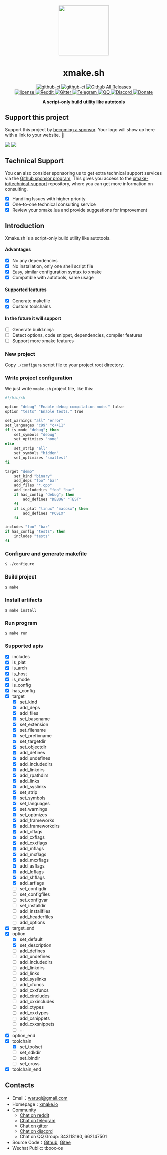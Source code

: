 <div align="center">
  <a href="https://xmake.io">
    <img width="160" heigth="160" src="https://tboox.org/static/img/xmake/logo256c.png">
  </a>

  <h1>xmake.sh</h1>

  <div>
    <a href="https://github.com/xmake-io/xmake.sh/actions?query=workflow%3ALinux">
      <img src="https://img.shields.io/github/workflow/status/xmake-io/xmake.sh/Linux/master.svg?style=flat-square&logo=linux" alt="github-ci" />
    </a>
    <a href="https://github.com/xmake-io/xmake.sh/actions?query=workflow%3AmacOS">
      <img src="https://img.shields.io/github/workflow/status/xmake-io/xmake.sh/macOS/master.svg?style=flat-square&logo=apple" alt="github-ci" />
    </a>
    <a href="https://github.com/xmake-io/xmake.sh/releases">
      <img src="https://img.shields.io/github/release/xmake-io/xmake.sh.svg?style=flat-square" alt="Github All Releases" />
    </a>
  </div>
  <div>
    <a href="https://github.com/xmake-io/xmake.sh/blob/master/LICENSE.md">
      <img src="https://img.shields.io/github/license/xmake-io/xmake.sh.svg?colorB=f48041&style=flat-square" alt="license" />
    </a>
    <a href="https://www.reddit.com/r/xmake/">
      <img src="https://img.shields.io/badge/chat-on%20reddit-ff3f34.svg?style=flat-square" alt="Reddit" />
    </a>
    <a href="https://gitter.im/xmake-io/xmake?utm_source=badge&utm_medium=badge&utm_campaign=pr-badge&utm_content=badge">
      <img src="https://img.shields.io/gitter/room/xmake-io/xmake.svg?style=flat-square&colorB=96c312" alt="Gitter" />
    </a>
    <a href="https://t.me/tbooxorg">
      <img src="https://img.shields.io/badge/chat-on%20telegram-blue.svg?style=flat-square" alt="Telegram" />
    </a>
    <a href="https://jq.qq.com/?_wv=1027&k=5hpwWFv">
      <img src="https://img.shields.io/badge/chat-on%20QQ-ff69b4.svg?style=flat-square" alt="QQ" />
    </a>
    <a href="https://discord.gg/xmake">
      <img src="https://img.shields.io/badge/chat-on%20discord-7289da.svg?style=flat-square" alt="Discord" />
    </a>
    <a href="https://xmake.io/#/sponsor">
      <img src="https://img.shields.io/badge/donate-us-orange.svg?style=flat-square" alt="Donate" />
    </a>
  </div>

  <b>A script-only build utility like autotools</b><br/>
</div>

## Support this project

Support this project by [becoming a sponsor](https://xmake.io/#/about/sponsor). Your logo will show up here with a link to your website. 🙏

<a href="https://opencollective.com/xmake#sponsors" target="_blank"><img src="https://opencollective.com/xmake/sponsors.svg?width=890"></a>
<a href="https://opencollective.com/xmake#backers" target="_blank"><img src="https://opencollective.com/xmake/backers.svg?width=890"></a>

## Technical Support

You can also consider sponsoring us to get extra technical support services via the [Github sponsor program](https://github.com/sponsors/waruqi),
This gives you access to the [xmake-io/technical-support](https://github.com/xmake-io/technical-support) repository, where you can get more information on consulting.

- [x] Handling Issues with higher priority
- [x] One-to-one technical consulting service
- [x] Review your xmake.lua and provide suggestions for improvement

## Introduction

Xmake.sh is a script-only build utility like autotools.

#### Advantages

- [x] No any dependencies
- [x] No installation, only one shell script file
- [x] Easy, similar configuration syntax to xmake
- [x] Compatible with autotools, same usage

#### Supported features

- [x] Generate makefile
- [x] Custom toolchains

#### In the future it will support

- [ ] Generate build.ninja
- [ ] Detect options, code snippet, dependencies, compiler features
- [ ] Support more xmake features

### New project

Copy `./configure` script file to your project root directory.

### Write project configuration

We just write `xmake.sh` project file, like this:

```sh
#!/bin/sh

option "debug" "Enable debug compilation mode." false
option "tests" "Enable tests." true

set_warnings "all" "error"
set_languages "c99" "c++11"
if is_mode "debug"; then
    set_symbols "debug"
    set_optimizes "none"
else
    set_strip "all"
    set_symbols "hidden"
    set_optimizes "smallest"
fi

target "demo"
    set_kind "binary"
    add_deps "foo" "bar"
    add_files "*.cpp"
    add_includedirs "foo" "bar"
    if has_config "debug"; then
        add_defines "DEBUG" "TEST"
    fi
    if is_plat "linux" "macosx"; then
        add_defines "POSIX"
    fi

includes "foo" "bar"
if has_config "tests"; then
    includes "tests"
fi
```

### Configure and generate makefile

```console
$ ./configure
```

### Build project

```console
$ make
```

### Install artifacts

```console
$ make install
```

### Run program

```console
$ make run
```

### Supported apis

- [x] includes
- [x] is_plat
- [x] is_arch
- [x] is_host
- [x] is_mode
- [x] is_config
- [x] has_config
- [x] target
  - [x] set_kind
  - [x] add_deps
  - [x] add_files
  - [x] set_basename
  - [x] set_extension
  - [x] set_filename
  - [x] set_prefixname
  - [x] set_targetdir
  - [x] set_objectdir
  - [x] add_defines
  - [x] add_undefines
  - [x] add_includedirs
  - [x] add_linkdirs
  - [x] add_rpathdirs
  - [x] add_links
  - [x] add_syslinks
  - [x] set_strip
  - [x] set_symbols
  - [x] set_languages
  - [x] set_warnings
  - [x] set_optmizes
  - [x] add_frameworks
  - [x] add_frameworkdirs
  - [x] add_cflags
  - [x] add_cxflags
  - [x] add_cxxflags
  - [x] add_mflags
  - [x] add_mxflags
  - [x] add_mxxflags
  - [x] add_asflags
  - [x] add_ldflags
  - [x] add_shflags
  - [x] add_arflags
  - [ ] set_configdir
  - [ ] set_configfiles
  - [ ] set_configvar
  - [ ] set_installdir
  - [ ] add_installfiles
  - [ ] add_headerfiles
  - [ ] add_options
- [x] target_end
- [x] option
  - [x] set_default
  - [x] set_description
  - [ ] add_defines
  - [ ] add_undefines
  - [ ] add_includedirs
  - [ ] add_linkdirs
  - [ ] add_links
  - [ ] add_syslinks
  - [ ] add_cfuncs
  - [ ] add_cxxfuncs
  - [ ] add_cincludes
  - [ ] add_cxxincludes
  - [ ] add_ctypes
  - [ ] add_cxxtypes
  - [ ] add_csnippets
  - [ ] add_cxxsnippets
  - [ ] ...
- [x] option_end
- [x] toolchain
  - [x] set_toolset
  - [ ] set_sdkdir
  - [ ] set_bindir
  - [ ] set_cross
- [x] toolchain_end

## Contacts

* Email：[waruqi@gmail.com](mailto:waruqi@gmail.com)
* Homepage：[xmake.io](https://xmake.io)
* Community
  - [Chat on reddit](https://www.reddit.com/r/xmake/)
  - [Chat on telegram](https://t.me/tbooxorg)
  - [Chat on gitter](https://gitter.im/xmake-io/xmake?utm_source=badge&utm_medium=badge&utm_campaign=pr-badge&utm_content=badge)
  - [Chat on discord](https://discord.gg/xmake)
  - Chat on QQ Group: 343118190, 662147501
* Source Code：[Github](https://github.com/xmake-io/xmake), [Gitee](https://gitee.com/tboox/xmake)
* Wechat Public: tboox-os
